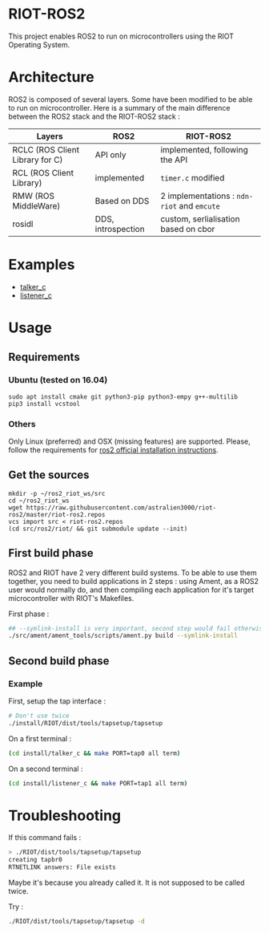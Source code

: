 # RIOT-ROS2

This project enables ROS2 to run on microcontrollers using the RIOT Operating System.

# Architecture

ROS2 is composed of several layers. Some have been modified to be able to run on microcontroller.
Here is a summary of the main difference between the ROS2 stack and the RIOT-ROS2 stack :

| Layers | ROS2 | RIOT-ROS2 |
|-|-|-|
| RCLC (ROS Client Library for C) | API only | implemented, following the API |
| RCL (ROS Client Library) | implemented | `timer.c` modified |
| RMW (ROS MiddleWare) | Based on DDS | 2 implementations : `ndn-riot` and `emcute` |
| rosidl | DDS, introspection | custom, serlialisation based on cbor |

# Examples

 - [talker_c](/examples/talker_c/main.c)
 - [listener_c](/examples/listener_c/main.c)

# Usage

## Requirements

### Ubuntu (tested on 16.04)

```
sudo apt install cmake git python3-pip python3-empy g++-multilib
pip3 install vcstool
```

### Others

Only Linux (preferred) and OSX (missing features) are supported. Please, follow the requirements for [ros2 official installation instructions](https://github.com/ros2/ros2/wiki/Installation).

## Get the sources

```
mkdir -p ~/ros2_riot_ws/src
cd ~/ros2_riot_ws
wget https://raw.githubusercontent.com/astralien3000/riot-ros2/master/riot-ros2.repos
vcs import src < riot-ros2.repos
(cd src/ros2/riot/ && git submodule update --init)
```

## First build phase

ROS2 and RIOT have 2 very different build systems.
To be able to use them together, you need to build applications in 2 steps : 
using Ament, as a ROS2 user would normally do, 
and then compiling each application for it's target microcontroller with RIOT's Makefiles.

First phase : 

```sh
## --symlink-install is very important, second step would fail otherwise
./src/ament/ament_tools/scripts/ament.py build --symlink-install
```

## Second build phase

### Example

First, setup the tap interface :
```sh
# Don't use twice
./install/RIOT/dist/tools/tapsetup/tapsetup
```

On a first terminal : 
```sh
(cd install/talker_c && make PORT=tap0 all term)
```

On a second terminal : 
```sh
(cd install/listener_c && make PORT=tap1 all term)
```

# Troubleshooting

If this command fails :
```sh
> ./RIOT/dist/tools/tapsetup/tapsetup
creating tapbr0
RTNETLINK answers: File exists
```
Maybe it's because you already called it.
It is not supposed to be called twice.

Try :
```sh
./RIOT/dist/tools/tapsetup/tapsetup -d
```
